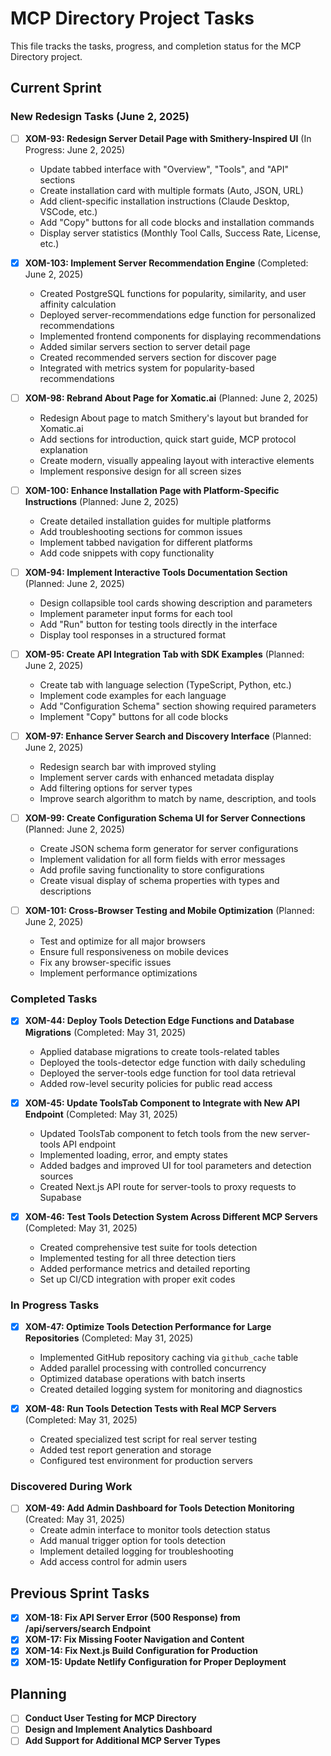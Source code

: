 # MCP Directory Project Tasks

This file tracks the tasks, progress, and completion status for the MCP Directory project.

## Current Sprint

### New Redesign Tasks (June 2, 2025)

- [ ] **XOM-93: Redesign Server Detail Page with Smithery-Inspired UI** (In Progress: June 2, 2025)
  - Update tabbed interface with "Overview", "Tools", and "API" sections
  - Create installation card with multiple formats (Auto, JSON, URL)
  - Add client-specific installation instructions (Claude Desktop, VSCode, etc.)
  - Add "Copy" buttons for all code blocks and installation commands
  - Display server statistics (Monthly Tool Calls, Success Rate, License, etc.)

- [x] **XOM-103: Implement Server Recommendation Engine** (Completed: June 2, 2025)
  - Created PostgreSQL functions for popularity, similarity, and user affinity calculation
  - Deployed server-recommendations edge function for personalized recommendations
  - Implemented frontend components for displaying recommendations
  - Added similar servers section to server detail page
  - Created recommended servers section for discover page
  - Integrated with metrics system for popularity-based recommendations

- [ ] **XOM-98: Rebrand About Page for Xomatic.ai** (Planned: June 2, 2025)
  - Redesign About page to match Smithery's layout but branded for Xomatic.ai
  - Add sections for introduction, quick start guide, MCP protocol explanation
  - Create modern, visually appealing layout with interactive elements
  - Implement responsive design for all screen sizes

- [ ] **XOM-100: Enhance Installation Page with Platform-Specific Instructions** (Planned: June 2, 2025)
  - Create detailed installation guides for multiple platforms
  - Add troubleshooting sections for common issues
  - Implement tabbed navigation for different platforms
  - Add code snippets with copy functionality

- [ ] **XOM-94: Implement Interactive Tools Documentation Section** (Planned: June 2, 2025)
  - Design collapsible tool cards showing description and parameters
  - Implement parameter input forms for each tool
  - Add "Run" button for testing tools directly in the interface
  - Display tool responses in a structured format

- [ ] **XOM-95: Create API Integration Tab with SDK Examples** (Planned: June 2, 2025)
  - Create tab with language selection (TypeScript, Python, etc.)
  - Implement code examples for each language
  - Add "Configuration Schema" section showing required parameters
  - Implement "Copy" buttons for all code blocks

- [ ] **XOM-97: Enhance Server Search and Discovery Interface** (Planned: June 2, 2025)
  - Redesign search bar with improved styling
  - Implement server cards with enhanced metadata display
  - Add filtering options for server types
  - Improve search algorithm to match by name, description, and tools

- [ ] **XOM-99: Create Configuration Schema UI for Server Connections** (Planned: June 2, 2025)
  - Create JSON schema form generator for server configurations
  - Implement validation for all form fields with error messages
  - Add profile saving functionality to store configurations
  - Create visual display of schema properties with types and descriptions

- [ ] **XOM-101: Cross-Browser Testing and Mobile Optimization** (Planned: June 2, 2025)
  - Test and optimize for all major browsers
  - Ensure full responsiveness on mobile devices
  - Fix any browser-specific issues
  - Implement performance optimizations

### Completed Tasks

- [x] **XOM-44: Deploy Tools Detection Edge Functions and Database Migrations** (Completed: May 31, 2025)
  - Applied database migrations to create tools-related tables
  - Deployed the tools-detector edge function with daily scheduling
  - Deployed the server-tools edge function for tool data retrieval
  - Added row-level security policies for public read access

- [x] **XOM-45: Update ToolsTab Component to Integrate with New API Endpoint** (Completed: May 31, 2025)
  - Updated ToolsTab component to fetch tools from the new server-tools API endpoint
  - Implemented loading, error, and empty states
  - Added badges and improved UI for tool parameters and detection sources
  - Created Next.js API route for server-tools to proxy requests to Supabase

- [x] **XOM-46: Test Tools Detection System Across Different MCP Servers** (Completed: May 31, 2025)
  - Created comprehensive test suite for tools detection
  - Implemented testing for all three detection tiers
  - Added performance metrics and detailed reporting
  - Set up CI/CD integration with proper exit codes

### In Progress Tasks

- [x] **XOM-47: Optimize Tools Detection Performance for Large Repositories** (Completed: May 31, 2025)
  - Implemented GitHub repository caching via `github_cache` table
  - Added parallel processing with controlled concurrency
  - Optimized database operations with batch inserts
  - Created detailed logging system for monitoring and diagnostics

- [x] **XOM-48: Run Tools Detection Tests with Real MCP Servers** (Completed: May 31, 2025)
  - Created specialized test script for real server testing
  - Added test report generation and storage
  - Configured test environment for production servers

### Discovered During Work

- [ ] **XOM-49: Add Admin Dashboard for Tools Detection Monitoring** (Created: May 31, 2025)
  - Create admin interface to monitor tools detection status
  - Add manual trigger option for tools detection
  - Implement detailed logging for troubleshooting
  - Add access control for admin users

## Previous Sprint Tasks

- [x] **XOM-18: Fix API Server Error (500 Response) from /api/servers/search Endpoint**
- [x] **XOM-17: Fix Missing Footer Navigation and Content**
- [x] **XOM-14: Fix Next.js Build Configuration for Production**
- [x] **XOM-15: Update Netlify Configuration for Proper Deployment**

## Planning

- [ ] **Conduct User Testing for MCP Directory**
- [ ] **Design and Implement Analytics Dashboard**
- [ ] **Add Support for Additional MCP Server Types**
